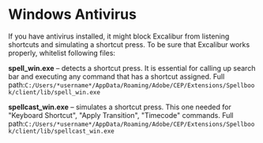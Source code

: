 # Windows Antivirus

If you have antivirus installed, it might block Excalibur from listening shortcuts and simulating a shortcut press. To be sure that Excalibur works properly, whitelist following files:

**spell\_win.exe** – detects a shortcut press. It is essential for calling up search bar and executing any command that has a shortcut assigned. Full path:`C:/Users/*username*/AppData/Roaming/Adobe/CEP/Extensions/Spellbook/client/lib/spell_win.exe`

**spellcast\_win.exe** – simulates a shortcut press. This one needed for "Keyboard Shortcut", "Apply Transition", "Timecode" commands. Full path:`C:/Users/*username*/AppData/Roaming/Adobe/CEP/Extensions/Spellbook/client/lib/spellcast_win.exe`



